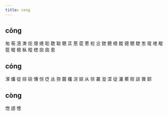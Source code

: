 ```yaml
---
title: cong
---
```


## cōng
匆
茐
漗
潨
焧
熜
繱
聡
聦
聪
聰
苁
葱
蓯
蔥
棇
忩
鍯
鏓
蟌
鏦
骢
驄
騘
怱
瑽
璁
瞛
篵
暰
樬
枞
樅
楤
囪
囱
悤
## cóng
潈
爜
從
琮
碂
慒
悰
徔
丛
孮
樷
欉
淙
婃
从
徖
叢
漎
潀
従
灇
藂
賩
誴
賨
錝
## còng
愡
謥
憁
